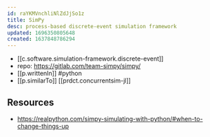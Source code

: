 ```yaml
---
id: raYKMVnchliNlZdJjSo1z
title: SimPy
desc: process-based discrete-event simulation framework
updated: 1696350805648
created: 1637848786294
---
```


- [[c.software.simulation-framework.discrete-event]]
- repo: https://gitlab.com/team-simpy/simpy/
- [[p.writtenIn]] #python
- [[p.similarTo]] [[prdct.concurrentsim-jl]] 


## Resources

- https://realpython.com/simpy-simulating-with-python/#when-to-change-things-up